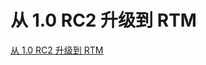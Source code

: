 # 从 1.0 RC2 升级到 RTM

[从 1.0 RC2 升级到 RTM](https://docs.microsoft.com/zh-cn/ef/core/miscellaneous/rc2-rtm-upgrade)